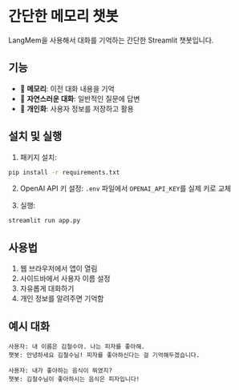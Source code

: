 # 간단한 메모리 챗봇

LangMem을 사용해서 대화를 기억하는 간단한 Streamlit 챗봇입니다.

## 기능
- 🧠 **메모리**: 이전 대화 내용을 기억
- 💬 **자연스러운 대화**: 일반적인 질문에 답변
- 👤 **개인화**: 사용자 정보를 저장하고 활용

## 설치 및 실행

1. 패키지 설치:
```bash
pip install -r requirements.txt
```

2. OpenAI API 키 설정:
`.env` 파일에서 `OPENAI_API_KEY`를 실제 키로 교체

3. 실행:
```bash
streamlit run app.py
```

## 사용법

1. 웹 브라우저에서 앱이 열림
2. 사이드바에서 사용자 이름 설정
3. 자유롭게 대화하기
4. 개인 정보를 알려주면 기억함

## 예시 대화

```
사용자: 내 이름은 김철수야. 나는 피자를 좋아해.
챗봇: 안녕하세요 김철수님! 피자를 좋아하신다는 걸 기억해두겠습니다.

사용자: 내가 좋아하는 음식이 뭐였지?
챗봇: 김철수님이 좋아하시는 음식은 피자입니다!
```
